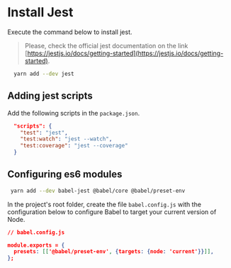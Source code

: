 # Install Jest

Execute the command below to install jest.

> Please, check the official jest documentation on the link [https://jestjs.io/docs/getting-started](https://jestjs.io/docs/getting-started).

```sh
  yarn add --dev jest
```

## Adding jest scripts

Add the following scripts in the `package.json`.

```json
  "scripts": {
    "test": "jest",
    "test:watch": "jest --watch",
    "test:coverage": "jest --coverage"
  }
```

## Configuring es6 modules

```sh
 yarn add --dev babel-jest @babel/core @babel/preset-env
```

In the project's root folder, create the file `babel.config.js` with the configuration below to configure Babel to target your current version of Node.

```json
// babel.config.js

module.exports = {
  presets: [['@babel/preset-env', {targets: {node: 'current'}}]],
};
```
